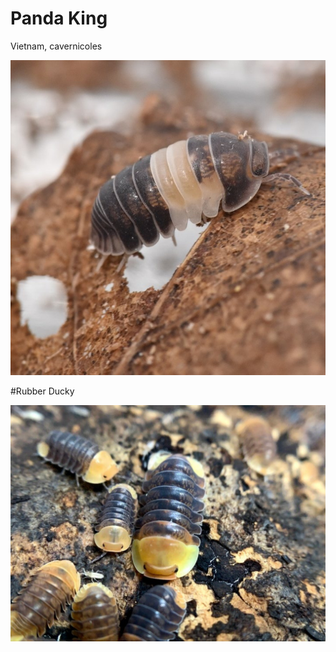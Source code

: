# Panda King

Vietnam, cavernicoles

![cloporte_img](Cubaris-spec-Panda-King.jpg)

#Rubber Ducky

![cloporte_img2](8eacdd_7c2fe186044e4e78bc5da1b8f6c5a746~mv2.jpg)
